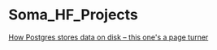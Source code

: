 # Soma_HF_Projects


[How Postgres stores data on disk – this one's a page turner](https://drew.silcock.dev/blog/how-postgres-stores-data-on-disk/)
